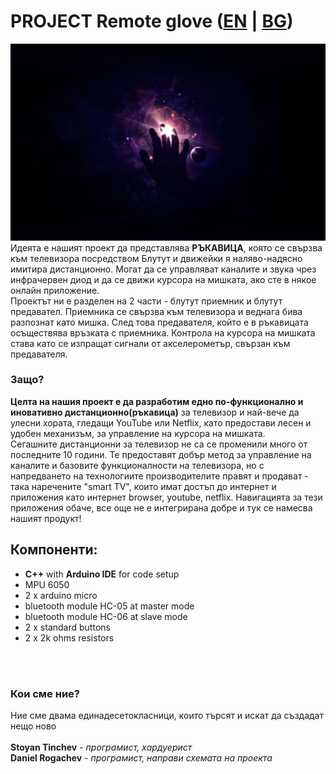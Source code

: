 # PROJECT Remote glove ([EN](Readme.md) | [BG](README.bg.md))

![img_1.png](icon.png) \
Идеята е нашият проект да представлява **РЪКАВИЦА**, която се свързва към телевизора посредством Блутут и движейки я наляво-надясно имитира дистанционно. Могат да се управляват каналите и звука чрез инфрачервен диод и да се движи курсора на мишката, ако сте в някое онлайн приложение. \
Проектът ни е разделен на 2 части - блутут приемник и блутут предавател. Приемника се свързва към телевизора  и веднага бива разпознат като мишка. След това предавателя, който е в ръкавицата осъществява връзката с приемника. Контрола на курсора на мишката става като се изпращат сигнали от акселерометър, свързан към предавателя.
<br>
### Защо?
**Целта на нашия проект е да разработим едно по-функционално и иновативно дистанционно(ръкавица)** за телевизор и най-вече да улесни хората, гледащи YouTube или Netflix, като предостави лесен и удобен механизъм, за управление на курсора на мишката. \
Сегашните дистанционни за телевизор не са се променили много от последните 10 години. Те предоставят добър метод за управление на каналите и базовите функционалности на телевизора, но с напредването на технологиите производителите правят и продават - така наречените "smart TV", които имат достъп до интернет и приложения като интернет browser, youtube, netflix. Навигацията за тези приложения обаче, все още не е интегрирана добре и тук се намесва нашият продукт!

## Компоненти:
- **C++** with **Arduino IDE** for code setup
- MPU 6050
- 2 x arduino micro
- bluetooth module HC-05 at master mode
- bluetooth module HC-06 at slave mode
- 2 x standard buttons
- 2 x 2k ohms resistors

<br><br>
### Кои сме ние?

Ние сме двама единадесетокласници, които търсят и искат да създадат нещо ново \
<br>**Stoyan Tinchev** - *програмист, хардуерист* \
**Daniel Rogachev** - *програмист, направи схемата на проекта*